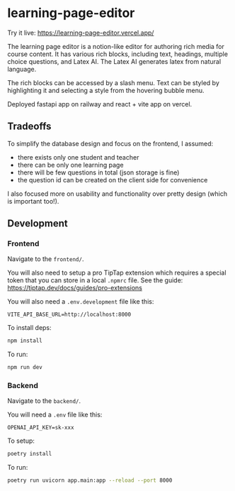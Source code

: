 # learning-page-editor

Try it live: https://learning-page-editor.vercel.app/

The learning page editor is a notion-like editor for authoring rich media for course content. It has various rich blocks, including text, headings, multiple choice questions, and Latex AI. The Latex AI generates latex from natural language.

The rich blocks can be accessed by a slash menu. Text can be styled by highlighting it and selecting a style from the hovering bubble menu.

Deployed fastapi app on railway and react + vite app on vercel.

## Tradeoffs

To simplify the database design and focus on the frontend, I assumed:

- there exists only one student and teacher
- there can be only one learning page
- there will be few questions in total (json storage is fine)
- the question id can be created on the client side for convenience

I also focused more on usability and functionality over pretty design (which is important too!).

## Development

### Frontend

Navigate to the `frontend/`.

You will also need to setup a pro TipTap extension which requires a special token that you can store in a local `.npmrc` file. See the guide:
https://tiptap.dev/docs/guides/pro-extensions

You will also need a `.env.development` file like this:

```env
VITE_API_BASE_URL=http://localhost:8000
```

To install deps:

```bash
npm install
```

To run:

```bash
npm run dev
```

### Backend

Navigate to the `backend/`.

You will need a `.env` file like this:

```env
OPENAI_API_KEY=sk-xxx
```

To setup:

```bash
poetry install
```

To run:

```bash
poetry run uvicorn app.main:app --reload --port 8000
```
